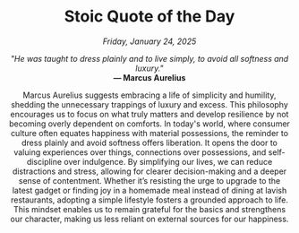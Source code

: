<h1 align="center">Stoic Quote of the Day</h1>
<p align="center"><em>Friday, January 24, 2025</em></p>
<p align="center">
    <em>"He was taught to dress plainly and to live simply, to avoid all softness and luxury."</em><br>
    <strong>— Marcus Aurelius</strong>
</p>

<p align="center" style="max-width:600px;margin:0 auto;">
    Marcus Aurelius suggests embracing a life of simplicity and humility, shedding the unnecessary trappings of luxury and excess. This philosophy encourages us to focus on what truly matters and develop resilience by not becoming overly dependent on comforts. In today's world, where consumer culture often equates happiness with material possessions, the reminder to dress plainly and avoid softness offers liberation. It opens the door to valuing experiences over things, connections over possessions, and self-discipline over indulgence. By simplifying our lives, we can reduce distractions and stress, allowing for clearer decision-making and a deeper sense of contentment. Whether it’s resisting the urge to upgrade to the latest gadget or finding joy in a homemade meal instead of dining at lavish restaurants, adopting a simple lifestyle fosters a grounded approach to life. This mindset enables us to remain grateful for the basics and strengthens our character, making us less reliant on external sources for our happiness.
</p>
